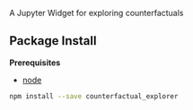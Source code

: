 A Jupyter Widget for exploring counterfactuals

Package Install
---------------

**Prerequisites**
- [node](http://nodejs.org/)

```bash
npm install --save counterfactual_explorer
```
